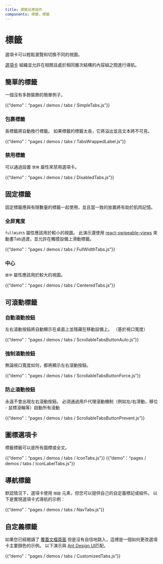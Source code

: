 ```yaml
---
title: 標籤反應組件
components: 標籤，標籤
---
```

# 標籤

<p class="description">選項卡可以輕鬆瀏覽和切換不同的視圖。</p>

[選項卡](https://material.io/design/components/tabs.html) 組織並允許在相關且處於相同層次結構的內容組之間進行導航。

## 簡單的標籤

一個沒有多餘裝飾的簡單例子。

{{“demo”：“pages / demos / tabs / SimpleTabs.js”}}

### 包裹標籤

長標籤將自動換行標籤。 如果標籤的標籤太長，它將溢出並且文本將不可見。

{{“demo”：“pages / demos / tabs / TabsWrappedLabel.js”}}

### 禁用標籤

可以通過設置 `禁用` 屬性來禁用選項卡。

{{“demo”：“pages / demos / tabs / DisabledTabs.js”}}

## 固定標籤

固定標籤應與有限數量的標籤一起使用，並且當一致的放置將有助於肌肉記憶。

### 全屏寬度

`fullWidth` 屬性應該用於較小的視圖。 此演示還使用 [react-swipeable-views](https://github.com/oliviertassinari/react-swipeable-views) 來動畫Tab過渡，並允許在觸摸設備上滑動標籤。

{{“demo”：“pages / demos / tabs / FullWidthTabs.js”}}

### 中心

`居中` 屬性應該用於較大的視圖。

{{“demo”：“pages / demos / tabs / CenteredTabs.js”}}

## 可滾動標籤

### 自動滾動按鈕

左右滾動按鈕將自動顯示在桌面上並隱藏在移動設備上。 （基於視口寬度）

{{“demo”：“pages / demos / tabs / ScrollableTabsButtonAuto.js”}}

### 強制滾動按鈕

無論視口寬度如何，都將顯示左右滾動按鈕。

{{“demo”：“pages / demos / tabs / ScrollableTabsButtonForce.js”}}

### 防止滾動按鈕

永遠不會出現左右滾動按鈕。 必須通過用戶代理滾動機制（例如左/右滑動，移位 - 鼠標滾輪等）啟動所有滾動

{{“demo”：“pages / demos / tabs / ScrollableTabsButtonPrevent.js”}}

## 圖標選項卡

標籤標籤可以是所有圖標或全文。

{{“demo”：“pages / demos / tabs / IconTabs.js”}} {{“demo”：“pages / demos / tabs / IconLabelTabs.js”}}

## 導航標籤

默認情況下，選項卡使用 `按鈕` 元素，但您可以提供自己的自定義標記或組件。 以下是實現選項卡式導航的示例：

{{“demo”：“pages / demos / tabs / NavTabs.js”}}

## 自定義標籤

如果您已經閱讀了 [覆蓋文檔頁面](/customization/overrides/) 但是沒有自信地跳入，這裡是一個如何更改選項卡主要顏色的示例。 以下演示與 [Ant Design UI](https://ant.design/components/tabs/)匹配。

{{“demo”：“pages / demos / tabs / CustomizedTabs.js”}}